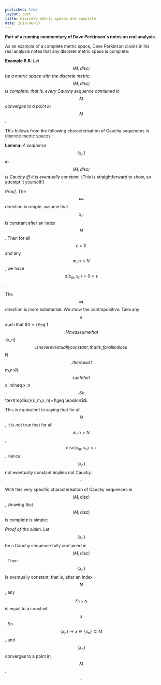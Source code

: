 ```yaml
---
published: true
layout: post
title: Discrete metric spaces are complete.
date: 2018-06-03
---
```


**Part of a running commentary of Dave Perkinson's notes on real analysis.**

As an example of a complete metric space, Dave Perkinson claims in his real analysis notes that any discrete metric space is complete:

**Example 8.8:** *Let $$(M, \textrm{disc})$$ be a metric space with the discrete metric. $$(M, \textrm{disc})$$ is complete; that is, every Cauchy sequence contained in $$M$$ converges to a point in $$M$$.*

This follows from the following characterisation of Cauchy sequences in discrete metric spaces:

**Lemma:** *A sequence $$\{x_n\}$$ in $$(M, \textrm{disc})$$ is Cauchy iff it is eventually constant.* (This is straightforward to show, so attempt it yourself!)

*Proof.* The $$\impliedby$$ direction is simple: assume that $${x_n}$$ is constant after an index $$N$$. Then for all $$\epsilon>0$$ and any $$m,n>N$$, we have $$d(x_m,x_n)=0<\epsilon$$.

The $$\implies$$ direction is more substantial. We show the contrapositive. Take any $$\epsilon$$ such that $$0<\epsilon$\leq 1$$. Now assume that $$\{x_n\}$$ is never eventually constant; that is, for all indices $$N$$, there exist $$m,n>N$$ such that $$x_m\neq x_n$$. So $$\textrm{disc}(x_m,x_n)=1\geq \epsilon$$.

This is equivalent to saying that for all $$N$$, it is *not* true that for all $$m,n>N$$, $$\textrm{disc}(x_m,x_n)<\epsilon$$. Hence, $$\{x_n\}$$ not eventually constant implies not Cauchy. $$\square$$

With this very specific characterisation of Cauchy sequences in $$(M, \textrm{disc})$$, showing that $$(M,\textrm{disc})$$ is complete is simple:

*Proof of the claim.* Let $$\{x_n\}$$ be a Cauchy sequence fully contained in $$(M,\textrm{disc})$$. Then $$\{x_n\}$$ is eventually constant; that is, after an index $$N$$, any $$x_{n>N}$$ is equal to a constant $$x$$. So $$\{x_n\}\to x\in \{x_n\}\subseteq M$$, and $$\{x_n\}$$ converges to a point in $$M$$. $$\square$$

